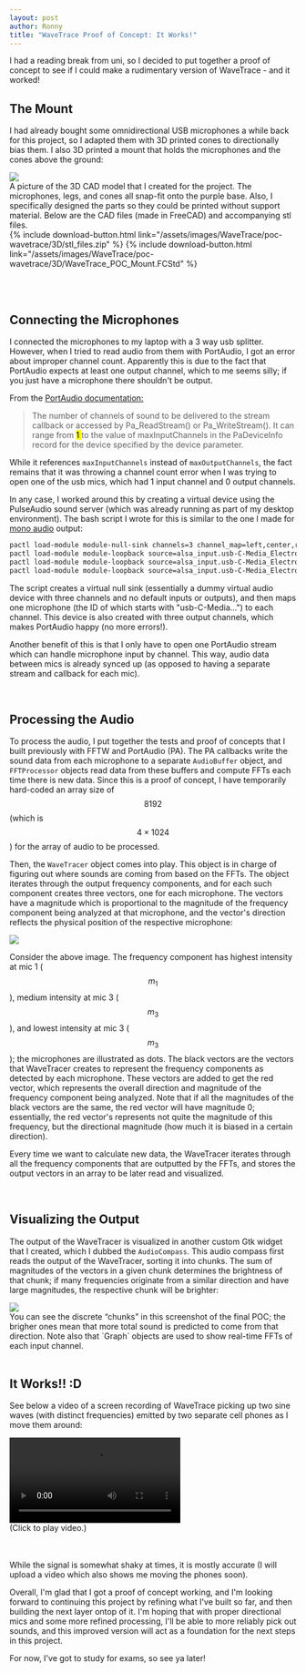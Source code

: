 ```yaml
---
layout: post
author: Ronny
title: "WaveTrace Proof of Concept: It Works!"
---
```


I had a reading break from uni, so I decided to put together a proof of concept to see if I could make a rudimentary version of WaveTrace - and it worked!  

## The Mount   

I had already bought some omnidirectional USB microphones a while back for this project, so I adapted them with 3D printed cones to directionally bias them. I also 3D printed a mount that holds the microphones and the cones above the ground:

<img class="gallery-image" src="/assets/images/WaveTrace/poc-wavetrace/3D_model.png">
<div class="gallery-caption">
    A picture of the 3D CAD model that I created for the project.
    The microphones, legs, and cones all snap-fit onto the purple base.
    Also, I specifically designed the parts so they could be printed without support material.
    Below are the CAD files (made in FreeCAD) and accompanying stl files.
</div>
{% include download-button.html link="/assets/images/WaveTrace/poc-wavetrace/3D/stl_files.zip" %}
{% include download-button.html link="/assets/images/WaveTrace/poc-wavetrace/3D/WaveTrace_POC_Mount.FCStd" %}


<br><br>

## Connecting the Microphones

I connected the microphones to my laptop with a 3 way usb splitter. However, when I tried to read audio from them with PortAudio, I got an error about improper channel count. Apparently this is due to the fact that PortAudio expects at least one output channel, which to me seems silly; if you just have a microphone there shouldn't be output.

From the <a href="https://files.portaudio.com/docs/v19-doxydocs/structPaStreamParameters.html#a861ff361da71fc2572dd356c9c9878ca" target="_blank">PortAudio documentation:</a>


>The number of channels of sound to be delivered to the stream callback or accessed by Pa_ReadStream() or Pa_WriteStream(). It can range from <mark>1 </mark>to the value of maxInputChannels in the PaDeviceInfo record for the device specified by the device parameter.

While it references `maxInputChannels` instead of `maxOutputChannels`, the fact remains that it was throwing a channel count error when I was trying to open one of the usb mics, which had 1 input channel and 0 output channels.

In any case, I worked around this by creating a virtual device using the PulseAudio sound server (which was already running as part of my desktop environment). The bash script I wrote for this is similar to the one I made for [mono audio](/projects/linux/2024/mono-audio-in-KDE/) output:
```bash
pactl load-module module-null-sink channels=3 channel_map=left,center,right rate=44100 sink_name=wavetrace sink_properties="device.description='WaveTrace'"
pactl load-module module-loopback source=alsa_input.usb-C-Media_Electronics_Inc._USB_PnP_Sound_Device-00.2.analog-mono sink=wavetrace channel_map=left
pactl load-module module-loopback source=alsa_input.usb-C-Media_Electronics_Inc._USB_PnP_Sound_Device-00.3.analog-mono sink=wavetrace channel_map=center
pactl load-module module-loopback source=alsa_input.usb-C-Media_Electronics_Inc._USB_PnP_Sound_Device-00.analog-mono sink=wavetrace channel_map=right
```

The script creates a virtual null sink (essentially a dummy virtual audio device with three channels and no default inputs or outputs), and then maps one microphone (the ID of which starts with "usb-C-Media...") to each channel. This device is also created with three output channels, which makes PortAudio happy (no more errors!).

Another benefit of this is that I only have to open one PortAudio stream which can handle microphone input by channel. This way, audio data between mics is already synced up (as opposed to having a separate stream and callback for each mic).


<br>

## Processing the Audio

To process the audio, I put together the tests and proof of concepts that I built previously with FFTW and PortAudio (PA). The PA callbacks write the sound data from each microphone to a separate `AudioBuffer` object, and `FFTProcessor` objects read data from these buffers and compute FFTs each time there is new data. Since this is a proof of concept, I have temporarily hard-coded an array size of $$8192$$ (which is $$4\times1024$$) for the array of audio to be processed.

Then, the `WaveTracer` object comes into play. This object is in charge of figuring out where sounds are coming from based on the FFTs. The object iterates through the output frequency components, and for each such component creates three vectors, one for each microphone. The vectors have a magnitude which is proportional to the magnitude of the frequency component being analyzed at that microphone, and the vector's direction reflects the physical position of the respective microphone:

<img src="/assets/images/WaveTrace/poc-wavetrace/Calculation-Example.jpg" class="gallery-image">

Consider the above image. The frequency component has highest intensity at mic 1 ($$m_1$$), medium intensity at mic 3 ($$m_3$$), and lowest intensity at mic 3 ($$m_3$$); the microphones are illustrated as dots. The black vectors are the vectors that WaveTracer creates to represent the frequency components as detected by each microphone. These vectors are added to get the red vector, which represents the overall direction and magnitude of the frequency component being analyzed. Note that if all the magnitudes of the black vectors are the same, the red vector will have magnitude 0; essentially, the red vector's represents not quite the magnitude of this frequency, but the directional magnitude (how much it is biased in a certain direction).

Every time we want to calculate new data, the WaveTracer iterates through all the frequency components that are outputted by the FFTs, and stores the output vectors in an array to be later read and visualized.


<br>

## Visualizing the Output

The output of the WaveTracer is visualized in another custom Gtk widget that I created, which I dubbed the `AudioCompass`. This audio compass first reads the output of the WaveTracer, sorting it into chunks. The sum of magnitudes of the vectors in a given chunk determines the brightness of that chunk; if many frequencies originate from a similar direction and have large magnitudes, the respective chunk will be brighter:

<img src="/assets/images/WaveTrace/poc-wavetrace/WaveTrace-Screenshot.png" class="gallery-image">

<div class="gallery-caption">
You can see the discrete &ldquo;chunks&rdquo;
in this screenshot of the final POC;
the brigher ones mean that more total sound is predicted to come from that direction.
Note also that `Graph` objects are used to show real-time FFTs of each input channel.
</div>


<br>

## It Works!! :D

See below a video of a screen recording of WaveTrace picking up two sine waves (with distinct frequencies) emitted by two separate cell phones as I move them around:

<video src="/assets/images/WaveTrace/poc-wavetrace/WaveTrace-test.webm" controls="true" autoplay type="video/webm" class="gallery-image">
</video>
<div class="gallery-caption">
    (Click to play video.)
</div>

<br><br>
While the signal is somewhat shaky at times, it is mostly accurate (I will upload a video which also shows me moving the phones soon).

Overall, I'm glad that I got a proof of concept working, and I'm looking forward to continuing this project by refining what I've built so far, and then building the next layer ontop of it. I'm hoping that with proper directional mics and some more refined processing, I'll be able to more reliably pick out sounds, and this improved version will act as a foundation for the next steps in this project.

For now, I've got to study for exams, so see ya later!